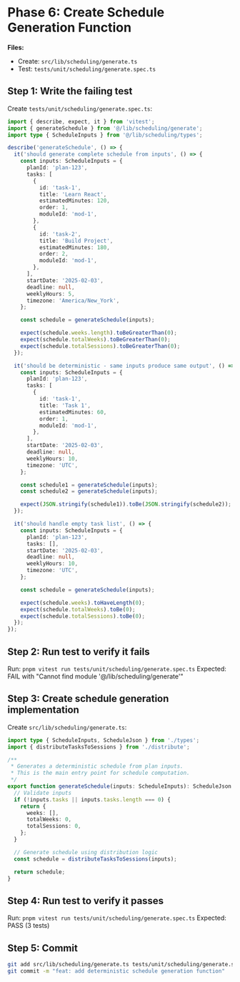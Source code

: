 # Phase 6: Create Schedule Generation Function

**Files:**

- Create: `src/lib/scheduling/generate.ts`
- Test: `tests/unit/scheduling/generate.spec.ts`

## Step 1: Write the failing test

Create `tests/unit/scheduling/generate.spec.ts`:

```typescript
import { describe, expect, it } from 'vitest';
import { generateSchedule } from '@/lib/scheduling/generate';
import type { ScheduleInputs } from '@/lib/scheduling/types';

describe('generateSchedule', () => {
  it('should generate complete schedule from inputs', () => {
    const inputs: ScheduleInputs = {
      planId: 'plan-123',
      tasks: [
        {
          id: 'task-1',
          title: 'Learn React',
          estimatedMinutes: 120,
          order: 1,
          moduleId: 'mod-1',
        },
        {
          id: 'task-2',
          title: 'Build Project',
          estimatedMinutes: 180,
          order: 2,
          moduleId: 'mod-1',
        },
      ],
      startDate: '2025-02-03',
      deadline: null,
      weeklyHours: 5,
      timezone: 'America/New_York',
    };

    const schedule = generateSchedule(inputs);

    expect(schedule.weeks.length).toBeGreaterThan(0);
    expect(schedule.totalWeeks).toBeGreaterThan(0);
    expect(schedule.totalSessions).toBeGreaterThan(0);
  });

  it('should be deterministic - same inputs produce same output', () => {
    const inputs: ScheduleInputs = {
      planId: 'plan-123',
      tasks: [
        {
          id: 'task-1',
          title: 'Task 1',
          estimatedMinutes: 60,
          order: 1,
          moduleId: 'mod-1',
        },
      ],
      startDate: '2025-02-03',
      deadline: null,
      weeklyHours: 10,
      timezone: 'UTC',
    };

    const schedule1 = generateSchedule(inputs);
    const schedule2 = generateSchedule(inputs);

    expect(JSON.stringify(schedule1)).toBe(JSON.stringify(schedule2));
  });

  it('should handle empty task list', () => {
    const inputs: ScheduleInputs = {
      planId: 'plan-123',
      tasks: [],
      startDate: '2025-02-03',
      deadline: null,
      weeklyHours: 10,
      timezone: 'UTC',
    };

    const schedule = generateSchedule(inputs);

    expect(schedule.weeks).toHaveLength(0);
    expect(schedule.totalWeeks).toBe(0);
    expect(schedule.totalSessions).toBe(0);
  });
});
```

## Step 2: Run test to verify it fails

Run: `pnpm vitest run tests/unit/scheduling/generate.spec.ts`
Expected: FAIL with "Cannot find module '@/lib/scheduling/generate'"

## Step 3: Create schedule generation implementation

Create `src/lib/scheduling/generate.ts`:

```typescript
import type { ScheduleInputs, ScheduleJson } from './types';
import { distributeTasksToSessions } from './distribute';

/**
 * Generates a deterministic schedule from plan inputs.
 * This is the main entry point for schedule computation.
 */
export function generateSchedule(inputs: ScheduleInputs): ScheduleJson {
  // Validate inputs
  if (!inputs.tasks || inputs.tasks.length === 0) {
    return {
      weeks: [],
      totalWeeks: 0,
      totalSessions: 0,
    };
  }

  // Generate schedule using distribution logic
  const schedule = distributeTasksToSessions(inputs);

  return schedule;
}
```

## Step 4: Run test to verify it passes

Run: `pnpm vitest run tests/unit/scheduling/generate.spec.ts`
Expected: PASS (3 tests)

## Step 5: Commit

```bash
git add src/lib/scheduling/generate.ts tests/unit/scheduling/generate.spec.ts
git commit -m "feat: add deterministic schedule generation function"
```
